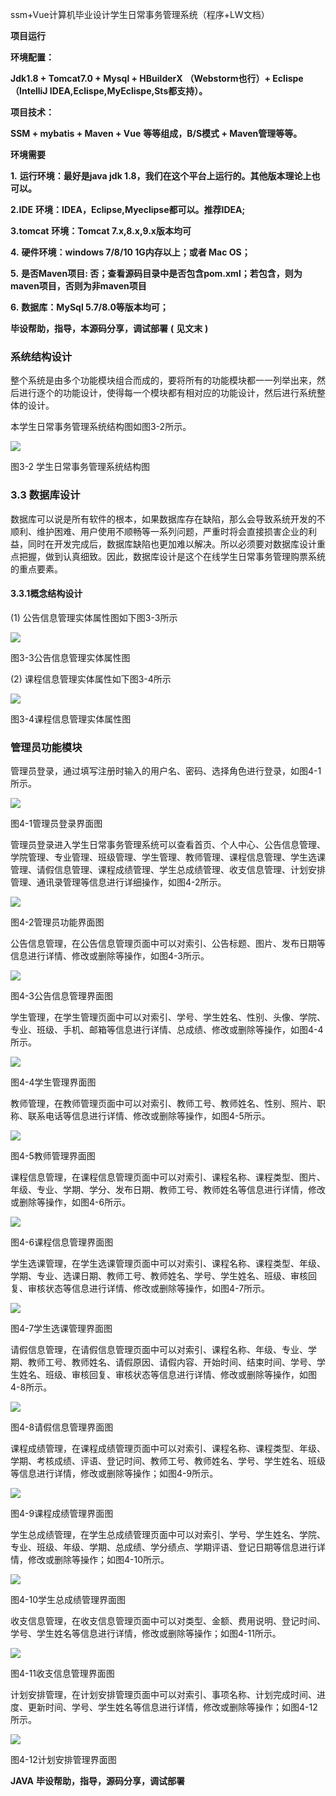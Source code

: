 ssm+Vue计算机毕业设计学生日常事务管理系统（程序+LW文档）

**项目运行**

**环境配置：**

**Jdk1.8 + Tomcat7.0 + Mysql + HBuilderX** **（Webstorm也行）+ Eclispe（IntelliJ
IDEA,Eclispe,MyEclispe,Sts都支持）。**

**项目技术：**

**SSM + mybatis + Maven + Vue** **等等组成，B/S模式 + Maven管理等等。**

**环境需要**

**1.** **运行环境：最好是java jdk 1.8，我们在这个平台上运行的。其他版本理论上也可以。**

**2.IDE** **环境：IDEA，Eclipse,Myeclipse都可以。推荐IDEA;**

**3.tomcat** **环境：Tomcat 7.x,8.x,9.x版本均可**

**4.** **硬件环境：windows 7/8/10 1G内存以上；或者 Mac OS；**

**5.** **是否Maven项目: 否；查看源码目录中是否包含pom.xml；若包含，则为maven项目，否则为非maven项目**

**6.** **数据库：MySql 5.7/8.0等版本均可；**

**毕设帮助，指导，本源码分享，调试部署** **(** **见文末** **)**

### 系统结构设计

整个系统是由多个功能模块组合而成的，要将所有的功能模块都一一列举出来，然后进行逐个的功能设计，使得每一个模块都有相对应的功能设计，然后进行系统整体的设计。

本学生日常事务管理系统结构图如图3-2所示。

![](./res/685ab60ce00f41f9be18305196eef255.png)

图3-2 学生日常事务管理系统结构图

### 3.3 数据库设计

数据库可以说是所有软件的根本，如果数据库存在缺陷，那么会导致系统开发的不顺利、维护困难、用户使用不顺畅等一系列问题，严重时将会直接损害企业的利益，同时在开发完成后，数据库缺陷也更加难以解决。所以必须要对数据库设计重点把握，做到认真细致。因此，数据库设计是这个在线学生日常事务管理购票系统的重点要素。

#### 3.3.1概念结构设计

(1) 公告信息管理实体属性图如下图3-3所示

![](./res/7d3029328b174f0aa58fbd4f69437f59.png)

图3-3公告信息管理实体属性图

(2) 课程信息管理实体属性如下图3-4所示

![](./res/572da7eae3944aadadc8cae3317df7f3.png)

图3-4课程信息管理实体属性图

### 管理员功能模块

管理员登录，通过填写注册时输入的用户名、密码、选择角色进行登录，如图4-1所示。

![](./res/dd09e53d2d984bfc96b49811e54bc7b0.png)

图4-1管理员登录界面图

管理员登录进入学生日常事务管理系统可以查看首页、个人中心、公告信息管理、学院管理、专业管理、班级管理、学生管理、教师管理、课程信息管理、学生选课管理、请假信息管理、课程成绩管理、学生总成绩管理、收支信息管理、计划安排管理、通讯录管理等信息进行详细操作，如图4-2所示。

![](./res/da826e0559bc45da85a0f6df60ec69d5.png)

图4-2管理员功能界面图

公告信息管理，在公告信息管理页面中可以对索引、公告标题、图片、发布日期等信息进行详情、修改或删除等操作，如图4-3所示。

![](./res/5c69c5be70b24520ae7a8b875df5a7de.png)

图4-3公告信息管理界面图

学生管理，在学生管理页面中可以对索引、学号、学生姓名、性别、头像、学院、专业、班级、手机、邮箱等信息进行详情、总成绩、修改或删除等操作，如图4-4所示。

![](./res/024f8f2293d543778f3acad6ee090030.png)

图4-4学生管理界面图

教师管理，在教师管理页面中可以对索引、教师工号、教师姓名、性别、照片、职称、联系电话等信息进行详情、修改或删除等操作，如图4-5所示。

![](./res/e1e43e18bc0544359f6f85309973beba.png)

图4-5教师管理界面图

课程信息管理，在课程信息管理页面中可以对索引、课程名称、课程类型、图片、年级、专业、学期、学分、发布日期、教师工号、教师姓名等信息进行详情，修改或删除等操作，如图4-6所示。

![](./res/28c66edcc9ef46e3803bbeb9da267ed4.png)

图4-6课程信息管理界面图

学生选课管理，在学生选课管理页面中可以对索引、课程名称、课程类型、年级、学期、专业、选课日期、教师工号、教师姓名、学号、学生姓名、班级、审核回复、审核状态等信息进行详情、修改或删除等操作，如图4-7所示。

![](./res/f92913cefbb843798360c36594ef4ea9.png)

图4-7学生选课管理界面图

请假信息管理，在请假信息管理页面中可以对索引、课程名称、年级、专业、学期、教师工号、教师姓名、请假原因、请假内容、开始时间、结束时间、学号、学生姓名、班级、审核回复、审核状态等信息进行详情、修改或删除等操作，如图4-8所示。

![](./res/7c2d23f661924ee8ad87eec2e038dbe3.png)

图4-8请假信息管理界面图

课程成绩管理，在课程成绩管理页面中可以对索引、课程名称、课程类型、年级、学期、考核成绩、评语、登记时间、教师工号、教师姓名、学号、学生姓名、班级等信息进行详情，修改或删除等操作；如图4-9所示。

![](./res/5566e0637acd462e82ed89f03348cf0f.png)

图4-9课程成绩管理界面图

学生总成绩管理，在学生总成绩管理页面中可以对索引、学号、学生姓名、学院、专业、班级、年级、学期、总成绩、学分绩点、学期评语、登记日期等信息进行详情，修改或删除等操作；如图4-10所示。

![](./res/bb4f411312cd46ff8dcf4c6a552b5026.png)

图4-10学生总成绩管理界面图

收支信息管理，在收支信息管理页面中可以对类型、金额、费用说明、登记时间、学号、学生姓名等信息进行详情，修改或删除等操作；如图4-11所示。

![](./res/52e3727c07a740b4bb508896cb97037a.png)

图4-11收支信息管理界面图

计划安排管理，在计划安排管理页面中可以对索引、事项名称、计划完成时间、进度、更新时间、学号、学生姓名等信息进行详情，修改或删除等操作；如图4-12所示。

![](./res/d843adb329de4f509a44bab9f1507206.png)

图4-12计划安排管理界面图

**JAVA** **毕设帮助，指导，源码分享，调试部署**

